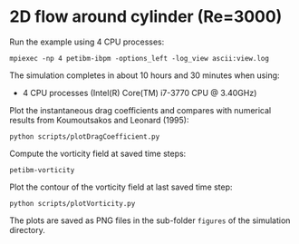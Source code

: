 # 2D flow around cylinder (Re=3000)

Run the example using 4 CPU processes:

```
mpiexec -np 4 petibm-ibpm -options_left -log_view ascii:view.log
```

The simulation completes in about 10 hours and 30 minutes when using:
- 4 CPU processes (Intel(R) Core(TM) i7-3770 CPU @ 3.40GHz)

Plot the instantaneous drag coefficients and compares with numerical results
from Koumoutsakos and Leonard (1995):

```
python scripts/plotDragCoefficient.py
```

Compute the vorticity field at saved time steps:

```
petibm-vorticity
```

Plot the contour of the vorticity field at last saved time step:

```
python scripts/plotVorticity.py
```

The plots are saved as PNG files in the sub-folder `figures` of the simulation
directory.
